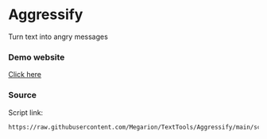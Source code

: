 # Aggressify
Turn text into angry messages

### Demo website
[Click here](https://megarion.github.io/TextTools/Aggressify/)

### Source
Script link:
```
https://raw.githubusercontent.com/Megarion/TextTools/Aggressify/main/scripts/convert.js
```